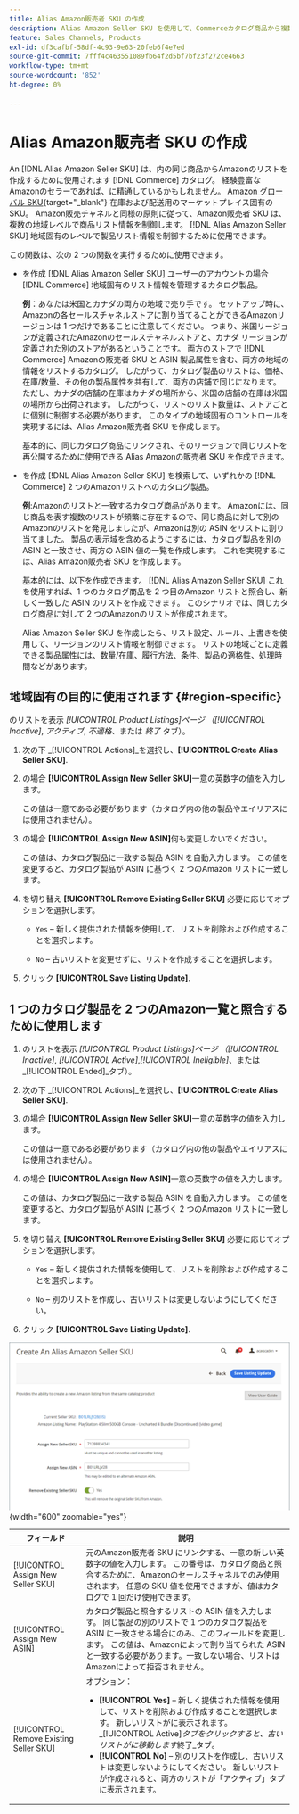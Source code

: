 ```yaml
---
title: Alias Amazon販売者 SKU の作成
description: Alias Amazon Seller SKU を使用して、Commerceカタログ商品から複数の地域に対応するAmazonリストを作成できます。
feature: Sales Channels, Products
exl-id: df3cafbf-58df-4c93-9e63-20feb6f4e7ed
source-git-commit: 7fff4c463551089fb64f2d5bf7bf23f272ce4663
workflow-type: tm+mt
source-wordcount: '852'
ht-degree: 0%

---
```


# Alias Amazon販売者 SKU の作成

An [!DNL Alias Amazon Seller SKU] は、内の同じ商品からAmazonのリストを作成するために使用されます [!DNL Commerce] カタログ。 経験豊富なAmazonのセラーであれば、に精通しているかもしれません。 [Amazon グローバル SKU](https://sellercentral.amazon.com/gp/help/external/help.html?itemID=201394090){target="_blank"} 在庫および配送用のマーケットプレイス固有の SKU。 Amazon販売チャネルと同様の原則に従って、Amazon販売者 SKU は、複数の地域レベルで商品リスト情報を制御します。 [!DNL Alias Amazon Seller SKU] 地域固有のレベルで製品リスト情報を制御するために使用できます。

この関数は、次の 2 つの関数を実行するために使用できます。

- を作成 [!DNL Alias Amazon Seller SKU] ユーザーのアカウントの場合 [!DNL Commerce] 地域固有のリスト情報を管理するカタログ製品。

  **例**：あなたは米国とカナダの両方の地域で売り手です。 セットアップ時に、Amazonの各セールスチャネルストアに割り当てることができるAmazonリージョンは 1 つだけであることに注意してください。 つまり、米国リージョンが定義されたAmazonのセールスチャネルストアと、カナダ リージョンが定義された別のストアがあるということです。 両方のストアで [!DNL Commerce] Amazonの販売者 SKU と ASIN 製品属性を含む、両方の地域の情報をリストするカタログ。 したがって、カタログ製品のリストは、価格、在庫/数量、その他の製品属性を共有して、両方の店舗で同じになります。 ただし、カナダの店舗の在庫はカナダの場所から、米国の店舗の在庫は米国の場所から出荷されます。 したがって、リストのリスト数量は、ストアごとに個別に制御する必要があります。 このタイプの地域固有のコントロールを実現するには、Alias Amazon販売者 SKU を作成します。

  基本的に、同じカタログ商品にリンクされ、そのリージョンで同じリストを再公開するために使用できる Alias Amazonの販売者 SKU を作成できます。

- を作成 [!DNL Alias Amazon Seller SKU] を検索して、いずれかの [!DNL Commerce] 2 つのAmazonリストへのカタログ製品。

  **例**:Amazonのリストと一致するカタログ商品があります。 Amazonには、同じ商品を表す複数のリストが頻繁に存在するので、同じ商品に対して別のAmazonのリストを発見しましたが、Amazonは別の ASIN をリストに割り当てました。 製品の表示域を含めるようにするには、カタログ製品を別の ASIN と一致させ、両方の ASIN 値の一覧を作成します。 これを実現するには、Alias Amazon販売者 SKU を作成します。

  基本的には、以下を作成できます。 [!DNL Alias Amazon Seller SKU] これを使用すれば、1 つのカタログ商品を 2 つ目のAmazon リストと照合し、新しく一致した ASIN のリストを作成できます。 このシナリオでは、同じカタログ商品に対して 2 つのAmazonのリストが作成されます。

  Alias Amazon Seller SKU を作成したら、リスト設定、ルール、上書きを使用して、リージョンのリスト情報を制御できます。 リストの地域ごとに定義できる製品属性には、数量/在庫、履行方法、条件、製品の適格性、処理時間などがあります。

## 地域固有の目的に使用されます {#region-specific}

のリストを表示 _[!UICONTROL Product Listings]_ページ （_[!UICONTROL Inactive]_, _アクティブ_, _不適格_、または _終了_ タブ）。

1. 次の下 _[!UICONTROL Actions]_を選択し、**[!UICONTROL Create Alias Seller SKU]**.

1. の場合 **[!UICONTROL Assign New Seller SKU]**&#x200B;一意の英数字の値を入力します。

   この値は一意である必要があります（カタログ内の他の製品やエイリアスには使用されません）。

1. の場合 **[!UICONTROL Assign New ASIN]**&#x200B;何も変更しないでください。

   この値は、カタログ製品に一致する製品 ASIN を自動入力します。 この値を変更すると、カタログ製品が ASIN に基づく 2 つのAmazon リストに一致します。

1. を切り替え **[!UICONTROL Remove Existing Seller SKU]** 必要に応じてオプションを選択します。

   - `Yes`  – 新しく提供された情報を使用して、リストを削除および作成することを選択します。

   - `No`  – 古いリストを変更せずに、リストを作成することを選択します。

1. クリック **[!UICONTROL Save Listing Update]**.

## 1 つのカタログ製品を 2 つのAmazon一覧と照合するために使用します

1. のリストを表示 _[!UICONTROL Product Listings]_ページ （_[!UICONTROL Inactive]_, _[!UICONTROL Active]_,_[!UICONTROL Ineligible]_、または _[!UICONTROL Ended]_タブ）。

1. 次の下 _[!UICONTROL Actions]_を選択し、**[!UICONTROL Create Alias Seller SKU]**.

1. の場合 **[!UICONTROL Assign New Seller SKU]**&#x200B;一意の英数字の値を入力します。

   この値は一意である必要があります（カタログ内の他の製品やエイリアスには使用されません）。

1. の場合 **[!UICONTROL Assign New ASIN]**&#x200B;一意の英数字の値を入力します。

   この値は、カタログ製品に一致する製品 ASIN を自動入力します。 この値を変更すると、カタログ製品が ASIN に基づく 2 つのAmazon リストに一致します。

1. を切り替え **[!UICONTROL Remove Existing Seller SKU]** 必要に応じてオプションを選択します。

   - `Yes`  – 新しく提供された情報を使用して、リストを削除および作成することを選択します。

   - `No`  – 別のリストを作成し、古いリストは変更しないようにしてください。

1. クリック **[!UICONTROL Save Listing Update]**.

![alias Amazon販売者 SKU の作成](assets/amazon-alias-sku-create.png){width="600" zoomable="yes"}

| フィールド | 説明 |
|-----------------------------------------|----------------------------------------------------------------------------------------------------------------------------------------------------------------------------------------------------------------------------------------------------------------------------------------------------------------------------------------------------------------------------------------------------------------------------|
| [!UICONTROL Assign New Seller SKU] | 元のAmazon販売者 SKU にリンクする、一意の新しい英数字の値を入力します。 この番号は、カタログ商品と照合するために、Amazonのセールスチャネルでのみ使用されます。 任意の SKU 値を使用できますが、値はカタログで 1 回だけ使用できます。 |
| [!UICONTROL Assign New ASIN] | カタログ製品と照合するリストの ASIN 値を入力します。 同じ製品の別のリストで 1 つのカタログ製品を ASIN に一致させる場合にのみ、このフィールドを変更します。 この値は、Amazonによって割り当てられた ASIN と一致する必要があります。一致しない場合、リストはAmazonによって拒否されません。 |
| [!UICONTROL Remove Existing Seller SKU] | オプション：<ul><li>**[!UICONTROL Yes]**  – 新しく提供された情報を使用して、リストを削除および作成することを選択します。 新しいリストがに表示されます。 _[!UICONTROL Active]_タブをクリックすると、古いリストがに移動します_&#x200B;終了&#x200B;_タブ。</li><li>**[!UICONTROL No]**  – 別のリストを作成し、古いリストは変更しないようにしてください。 新しいリストが作成されると、両方のリストが「アクティブ」タブに表示されます。</li></ul> |
